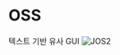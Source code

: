 # OSS
텍스트 기반 유사 GUI
![JOS2](https://user-images.githubusercontent.com/55247091/69012086-f953bf80-09b4-11ea-8ea9-54023032de60.png)
